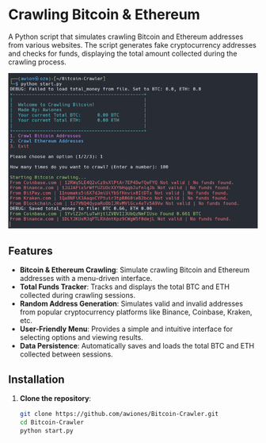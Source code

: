 # Crawling Bitcoin & Ethereum

A Python script that simulates crawling Bitcoin and Ethereum addresses from various websites. The script generates fake cryptocurrency addresses and checks for funds, displaying the total amount collected during the crawling process.

![Preview](./prev.PNG)  <!-- Replace this with the correct path to your image -->

## Features

- **Bitcoin & Ethereum Crawling**: Simulate crawling Bitcoin and Ethereum addresses with a menu-driven interface.
- **Total Funds Tracker**: Tracks and displays the total BTC and ETH collected during crawling sessions.
- **Random Address Generation**: Simulates valid and invalid addresses from popular cryptocurrency platforms like Binance, Coinbase, Kraken, etc.
- **User-Friendly Menu**: Provides a simple and intuitive interface for selecting options and viewing results.
- **Data Persistence**: Automatically saves and loads the total BTC and ETH collected between sessions.

## Installation

1. **Clone the repository**:
   ```bash
   git clone https://github.com/awiones/Bitcoin-Crawler.git
   cd Bitcoin-Crawler
   python start.py
